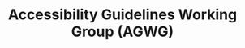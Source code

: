 ---
title: Accessibility Guidelines Working Group (AGWG)
nav_title: '<span>AGWG: Accessibility Guidelines <abbr title="Working Group">WG</abbr></span>'
order: 2
group: groups
permalink: /about/groups/agwg/
redirect_to: https://www.w3.org/WAI/GL/
---